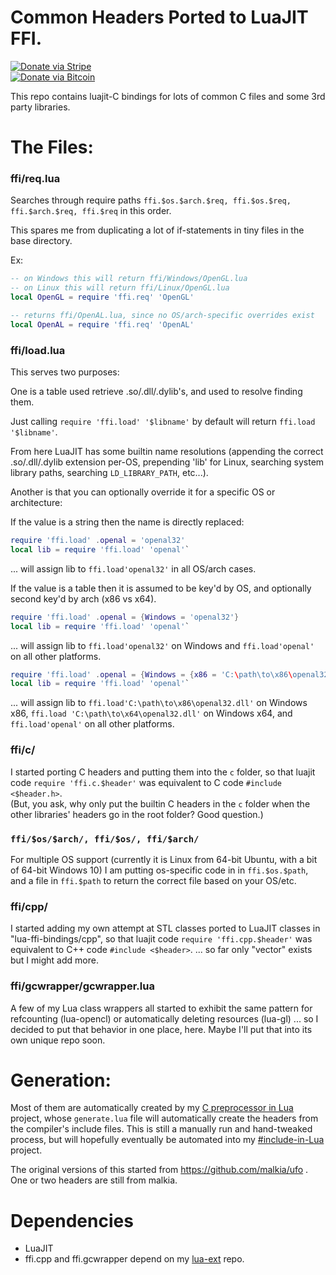 # Common Headers Ported to LuaJIT FFI.

[![Donate via Stripe](https://img.shields.io/badge/Donate-Stripe-green.svg)](https://buy.stripe.com/00gbJZ0OdcNs9zi288)<br>
[![Donate via Bitcoin](https://img.shields.io/badge/Donate-Bitcoin-green.svg)](bitcoin:37fsp7qQKU8XoHZGRQvVzQVP8FrEJ73cSJ)<br>


This repo contains luajit-C bindings for lots of common C files and some 3rd party libraries.

# The Files:

### ffi/req.lua

Searches through require paths `ffi.$os.$arch.$req, ffi.$os.$req, ffi.$arch.$req, ffi.$req` in this order.

This spares me from duplicating a lot of if-statements in tiny files in the base directory.

Ex: 

``` Lua
-- on Windows this will return ffi/Windows/OpenGL.lua
-- on Linux this will return ffi/Linux/OpenGL.lua
local OpenGL = require 'ffi.req' 'OpenGL'

-- returns ffi/OpenAL.lua, since no OS/arch-specific overrides exist
local OpenAL = require 'ffi.req' 'OpenAL'
```

### ffi/load.lua

This serves two purposes:

One is a table used retrieve .so/.dll/.dylib's, and used to resolve finding them.

Just calling `require 'ffi.load' '$libname'` by default will return `ffi.load '$libname'`.

From here LuaJIT has some builtin name resolutions (appending the correct .so/.dll/.dylib extension per-OS, prepending 'lib' for Linux, searching system library paths, searching `LD_LIBRARY_PATH`, etc...).

Another is that you can optionally override it for a specific OS or architecture:

If the value is a string then the name is directly replaced:
``` Lua
require 'ffi.load' .openal = 'openal32'
local lib = require 'ffi.load' 'openal'`
```
... will assign lib to `ffi.load'openal32'` in all OS/arch cases.

If the value is a table then it is assumed to be key'd by OS, and optionally second key'd by arch (x86 vs x64). 
``` Lua
require 'ffi.load' .openal = {Windows = 'openal32'}
local lib = require 'ffi.load' 'openal'`
```
... will assign lib to `ffi.load'openal32'` on Windows and `ffi.load'openal'` on all other platforms.

``` Lua
require 'ffi.load' .openal = {Windows = {x86 = 'C:\path\to\x86\openal32.dll', x64 = 'C:\path\to\x64\openal32.dll'}}
local lib = require 'ffi.load' 'openal'`
```
... will assign lib to `ffi.load'C:\path\to\x86\openal32.dll'` on Windows x86, `ffi.load 'C:\path\to\x64\openal32.dll'` on Windows x64, and `ffi.load'openal'` on all other platforms.


### ffi/c/

I started porting C headers and putting them into the `c` folder, so that luajit code `require 'ffi.c.$header'` was equivalent to C code `#include <$header.h>`.  
(But, you ask, why only put the builtin C headers in the `c` folder when the other libraries' headers go in the root folder?  Good question.)

### `ffi/$os/$arch/, ffi/$os/, ffi/$arch/`

For multiple OS support (currently it is Linux from 64-bit Ubuntu, with a bit of 64-bit Windows 10) I am putting os-specific code in in `ffi.$os.$path`, and a file in `ffi.$path` to return the correct file based on your OS/etc.

### ffi/cpp/

I started adding my own attempt at STL classes ported to LuaJIT classes in "lua-ffi-bindings/cpp",
so that luajit code `require 'ffi.cpp.$header'` was equivalent to C++ code `#include <$header>`.
... so far only "vector" exists but I might add more.

### ffi/gcwrapper/gcwrapper.lua

A few of my Lua class wrappers all started to exhibit the same pattern for refcounting (lua-opencl) or automatically deleting resources (lua-gl) ...
so I decided to put that behavior in one place, here.  Maybe I'll put that into its own unique repo soon.

# Generation:

Most of them are automatically created by my [C preprocessor in Lua](https://github.com/thenumbernine/preproc-lua) project, whose `generate.lua` file will automatically create the headers from the compiler's include files.
This is still a manually run and hand-tweaked process, but will hopefully eventually be automated into my [#include-in-Lua](https://github.com/thenumbernine/include-lua) project.

The original versions of this started from https://github.com/malkia/ufo .  One or two headers are still from malkia.


# Dependencies

- LuaJIT
- ffi.cpp and ffi.gcwrapper depend on my [lua-ext](https://github.com/thenumbernine/lua-ext) repo.
